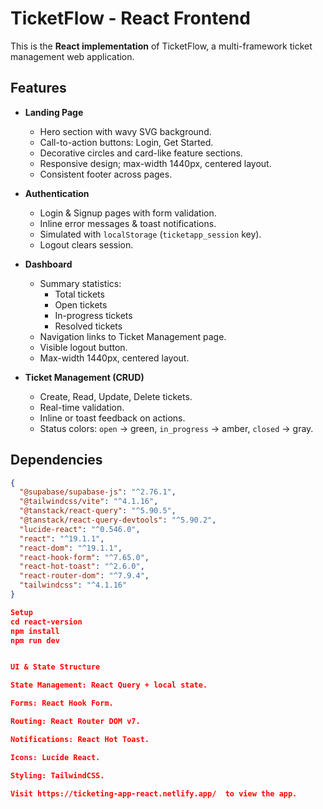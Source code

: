 # TicketFlow - React Frontend

This is the **React implementation** of TicketFlow, a multi-framework ticket management web application.

## Features

- **Landing Page**
  - Hero section with wavy SVG background.
  - Call-to-action buttons: Login, Get Started.
  - Decorative circles and card-like feature sections.
  - Responsive design; max-width 1440px, centered layout.
  - Consistent footer across pages.
- **Authentication**

  - Login & Signup pages with form validation.
  - Inline error messages & toast notifications.
  - Simulated with `localStorage` (`ticketapp_session` key).
  - Logout clears session.

- **Dashboard**

  - Summary statistics:
    - Total tickets
    - Open tickets
    - In-progress tickets
    - Resolved tickets
  - Navigation links to Ticket Management page.
  - Visible logout button.
  - Max-width 1440px, centered layout.

- **Ticket Management (CRUD)**
  - Create, Read, Update, Delete tickets.
  - Real-time validation.
  - Inline or toast feedback on actions.
  - Status colors: `open` → green, `in_progress` → amber, `closed` → gray.

## Dependencies

```json
{
  "@supabase/supabase-js": "^2.76.1",
  "@tailwindcss/vite": "^4.1.16",
  "@tanstack/react-query": "^5.90.5",
  "@tanstack/react-query-devtools": "^5.90.2",
  "lucide-react": "^0.546.0",
  "react": "^19.1.1",
  "react-dom": "^19.1.1",
  "react-hook-form": "^7.65.0",
  "react-hot-toast": "^2.6.0",
  "react-router-dom": "^7.9.4",
  "tailwindcss": "^4.1.16"
}

Setup
cd react-version
npm install
npm run dev


UI & State Structure

State Management: React Query + local state.

Forms: React Hook Form.

Routing: React Router DOM v7.

Notifications: React Hot Toast.

Icons: Lucide React.

Styling: TailwindCSS.

Visit https://ticketing-app-react.netlify.app/  to view the app.
```
